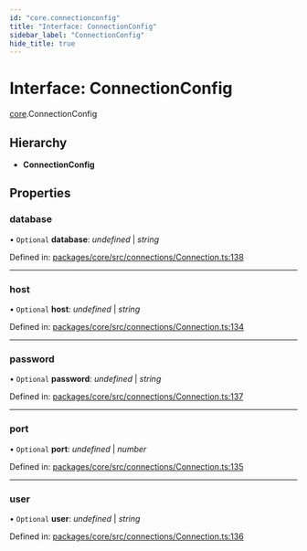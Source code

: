 ```yaml
---
id: "core.connectionconfig"
title: "Interface: ConnectionConfig"
sidebar_label: "ConnectionConfig"
hide_title: true
---
```


# Interface: ConnectionConfig

[core](../modules/core.md).ConnectionConfig

## Hierarchy

* **ConnectionConfig**

## Properties

### database

• `Optional` **database**: *undefined* \| *string*

Defined in: [packages/core/src/connections/Connection.ts:138](https://github.com/mikro-orm/mikro-orm/blob/969d4229bd/packages/core/src/connections/Connection.ts#L138)

___

### host

• `Optional` **host**: *undefined* \| *string*

Defined in: [packages/core/src/connections/Connection.ts:134](https://github.com/mikro-orm/mikro-orm/blob/969d4229bd/packages/core/src/connections/Connection.ts#L134)

___

### password

• `Optional` **password**: *undefined* \| *string*

Defined in: [packages/core/src/connections/Connection.ts:137](https://github.com/mikro-orm/mikro-orm/blob/969d4229bd/packages/core/src/connections/Connection.ts#L137)

___

### port

• `Optional` **port**: *undefined* \| *number*

Defined in: [packages/core/src/connections/Connection.ts:135](https://github.com/mikro-orm/mikro-orm/blob/969d4229bd/packages/core/src/connections/Connection.ts#L135)

___

### user

• `Optional` **user**: *undefined* \| *string*

Defined in: [packages/core/src/connections/Connection.ts:136](https://github.com/mikro-orm/mikro-orm/blob/969d4229bd/packages/core/src/connections/Connection.ts#L136)
